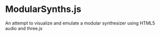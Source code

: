 # ModularSynths.js
An attempt to visualize and emulate a modular synthesizer using HTML5 audio and three.js 
